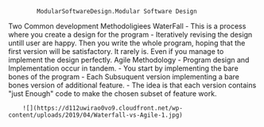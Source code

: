             ModularSoftwareDesign.Modular Software Design
Two Common development Methodoligiees
    WaterFall
        - This is a process where you create a design for the program
        - Iteratively revising the design untill user are happy.
          Then you write the whole program, hoping that the first version will be 
          satisfactory. It rarely is. Even if you manage to implement the design perfectly.
    Agile Methodology
        - Program design and Implementation occur in tandem.
        - You start by implementing the bare bones of the program
        - Each Subsuquent version implementing a bare bones version of 
            additional feature.
        - The idea is that each version contains "just Enough" code to make the 
            chosen subset of feature work.

        ![](https://d112uwirao0vo9.cloudfront.net/wp-content/uploads/2019/04/Waterfall-vs-Agile-1.jpg)